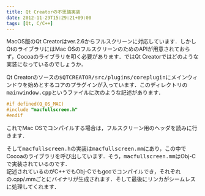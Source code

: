 ```yaml
---
title: Qt Creatorの不思議実装
date: 2012-11-29T15:29:21+09:00
tags: [Qt, C/C++]
---
```


MacOS版のQt Creatorはver\.2\.6からフルスクリーンに対応しています．しかしQtのライブラリにはMac OSのフルスクリーンのためのAPIが用意されておらず，Cocoaのライブラリを叩く必要があります．ではQt Creatorではどのような実装になっているのでしょうか．

Qt Creatorのソースの<span style="font-family:monospace">$QTCREATOR/src/plugins/coreplugin</span>にメインウィンドウを始めとするコアのプラグインが入っています．このディレクトリの<span style="font-family:monospace">mainwindow.cpp</span>というファイルに次のような記述があります．

```cpp
#if defined(Q_OS_MAC)
#include "macfullscreen.h"
#endif
```

これでMac OSでコンパイルする場合は，フルスクリーン用のヘッダを読みに行きます．

そして<span style="font-family:monospace">macfullscreen.h</span>の実装は<span style="font-family:monospace">macfullscreen.mm</span>にあり，この中でCocoaのライブラリを呼び出しています．そう，<span style="font-family:monospace">macfullscreen.mm</span>はObj\-Cで実装されているのです．  
記述されているのがC\+\+でもObj\-Cでもgccでコンパイルでき，それぞれの\.cpp/\.mmごとにバイナリが生成されます．そして最後にリンカがシームレスに処理してくれます．

